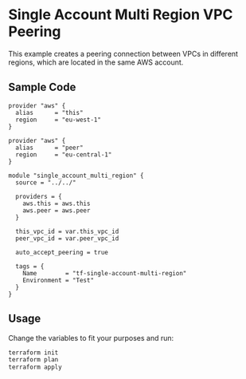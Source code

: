 # Single Account Multi Region VPC Peering

This example creates a peering connection between VPCs in different regions, which are located in the same AWS account.

## Sample Code

```hcl
provider "aws" {
  alias      = "this"
  region     = "eu-west-1"
}

provider "aws" {
  alias      = "peer"
  region     = "eu-central-1"
}

module "single_account_multi_region" {
  source = "../../"

  providers = {
    aws.this = aws.this
    aws.peer = aws.peer
  }

  this_vpc_id = var.this_vpc_id
  peer_vpc_id = var.peer_vpc_id

  auto_accept_peering = true

  tags = {
    Name        = "tf-single-account-multi-region"
    Environment = "Test"
  }
}
```

## Usage

Change the variables to fit your purposes and run:

```bash
terraform init
terraform plan
terraform apply
```
